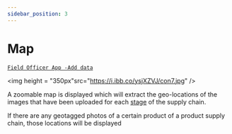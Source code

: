 ```yaml
---
sidebar_position: 3
---
```

# Map

[`Field Officer App -Add data`](../FOapp/AddData)

<p align="center">

<img height = "350px"src="https://i.ibb.co/ysjXZVJ/con7.jpg" />

</p>

A zoomable map is displayed which will extract the geo-locations of the images that have been uploaded for each [stage](../intro#stage) of the supply chain.


If there are any geotagged photos of a certain product of a product supply chain, those locations will be displayed
